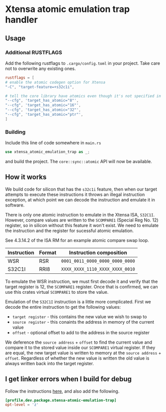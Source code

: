 # Xtensa atomic emulation trap handler

## Usage

### Additional RUSTFLAGS

Add the following rustflags to `.cargo/config.toml` in your project. Take care not to overwrite any existing ones.

```toml
rustflags = [
# enable the atomic codegen option for Xtensa
"-C", "target-feature=+s32c1i",

# tell the core library have atomics even though it's not specified in the target definition
"--cfg", 'target_has_atomic="8"',
"--cfg", 'target_has_atomic="16"',
"--cfg", 'target_has_atomic="32"',
"--cfg", 'target_has_atomic="ptr"',
]
```

### Building

Include this line of code somewhere in `main.rs`

```rust
use xtensa_atomic_emulation_trap as _;
```

and build the project. The `core::sync::atomic` API will now be available. 

## How it works

We build code for silicon that has the `s32c1i` feature, then when our target attempts to execute these instructions it throws an illegal instruction exception, at which point we can decode the instruction and emulate it in software.

There is only one atomic instruction to emulate in the Xtensa ISA, `S32C1I`.
However, compare values are written to the `SCOMPARE1` (Special Reg No. 12) register, so in silicon without this feature it won't exist. We need to emulate the instruction and the register for sucessful atomic emulation.

See 4.3.14.2 of the ISA RM for an example atomic compare swap loop.

| Instruction  | Format |    Instruction composition      |
| ------------ | ------ | ------------------------------- |
| WSR          | RSR    | `0001_0011_0000_0000_0000_0000` |
| S32C1I       | RRI8   | `XXXX_XXXX_1110_XXXX_XXXX_0010` |

To emulate the WSR instruction, we must first decode it and verify that the target register is 12, the `SCOMPARE1` register. Once that is confirmed, we can use this crates virtual `SCOMPARE1` to store the value.

Emulation of the `S32C1I` instruction is a little more complicated. First we decode the entire instruction to get the following values:

- `target register` - this contains the new value we wish to swap to
- `source register` - this conaints the address in memory of the current value
- `offset` - optional offset to add to the address in the source register

We deference the `source address` + `offset` to find the current value and compare it to the stored value inside our `SCOMPARE1` virtual register. If they are equal, the new target value is written to memory at the `source address` + `offset`. Regardless of whether the new value is written the old value is always written back into the target register.

## I get linker errors when I build for debug

Follow the instructions [here](https://github.com/esp-rs/xtensa-lx-rt#i-get-linker-errors-when-i-build-for-debug), and also add the following.

```toml
[profile.dev.package.xtensa-atomic-emulation-trap]
opt-level = 'z'
```